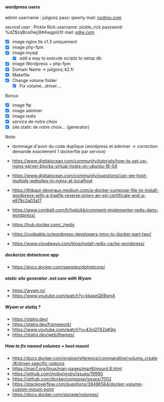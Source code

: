 #### wordpress users

admin username : juligonz
pass: qwerty
mail: no@no.com

second user : Pickle Rick
username: pickle_rick
password: %dZ$zqBce0wj(8#4wgpii(Xt
mail: e@e.com

- [x] image nginx tls v1.3 uniquement
- [x] image php-fpm
- [x] image mysql
	- [x] add a way to execute scripts to setup db
- [x] image Wordpress + php-fpm
- [x] Domain Name -> juligonz.42.fr
- [x] Makefile
- [x] Change volume folder
	- [x] Fix volume...driver....

Bonus:
- [x] image ftp
- [x] image adminer
- [x] image redis
- [x] service de notre choix
- [x] site static de notre choix... (generator)

Note:
 - dommage d'avoir du code duplique (wordpress et adminer -> correction demande exactement 1 dockerfile par service)

- https://www.digitalocean.com/community/tutorials/how-to-set-up-nginx-server-blocks-virtual-hosts-on-ubuntu-16-04
- https://www.digitalocean.com/community/questions/can-we-host-multiple-websites-in-nginx-at-localhost


- https://thibaut-deveraux.medium.com/a-docker-compose-file-to-install-wordpress-with-a-traefik-reverse-proxy-an-ssl-certificate-and-a-e878c2a03a17
- https://www.combell.com/fr/help/kb/comment-implementer-redis-dans-wordpress/

- https://hub.docker.com/_/redis
- https://codeable.io/wordpress-developers-intro-to-docker-part-two/

- https://www.cloudways.com/blog/install-redis-cache-wordpress/

##### dockerize dotnetcore app
- https://docs.docker.com/samples/dotnetcore/
##### static site generator .net core with Wyam
- https://wyam.io/
- https://www.youtube.com/watch?v=kkaseQEBwnA

##### Wyam or statiq ?
- https://statiq.dev/
- https://statiq.dev/framework/
- https://www.youtube.com/watch?v=43oQTRZqK9g
- https://statiq.dev/web/themes/

##### How to fix named volumes + host mount 
- https://docs.docker.com/engine/reference/commandline/volume_create/#/driver-specific-options
- https://man7.org/linux/man-pages/man8/mount.8.html
- https://github.com/moby/moby/issues/19990
- https://github.com/docker/compose/issues/7002
- https://stackoverflow.com/questions/39496564/docker-volume-custom-mount-point
- https://docs.docker.com/storage/volumes/
